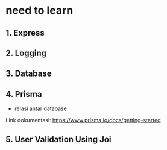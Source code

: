 # need to learn

## 1. Express

## 2. Logging

## 3. Database

## 4. Prisma

- relasi antar database

Link dokumentasi: https://www.prisma.io/docs/getting-started

## 5. User Validation Using Joi
